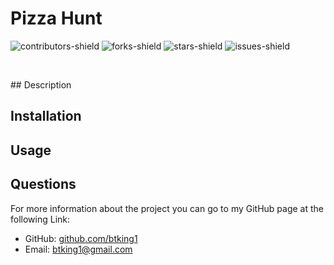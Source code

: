 # Pizza Hunt 
![contributors-shield](https://img.shields.io/github/contributors/btking1/README-Generator?style=for-the-badge)
![forks-shield](https://img.shields.io/github/forks/btking1/README-Generator?style=for-the-badge)
![stars-shield](https://img.shields.io/github/stars/btking1/README-Generator?style=for-the-badge)
![issues-shield](https://img.shields.io/github/issues/btking1/README-Generator?style=for-the-badge)


<p>&nbsp;</p>
## Description


## Installation



## Usage



## Questions

For more information about the project you can go
to my GitHub page at the following Link:

- GitHub: [github.com/btking1](https://github.com/btking1)
- Email: btking1@gmail.com


